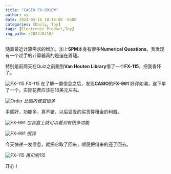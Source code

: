 ```yaml
---
title: "CASIO FX-991CW"
author: xy
date: 2024-04-16 18:10:00 -0400
categories: [Daily, Toy]
tags: [Electronic Product,Toy]
img_path: /2024/0416/
---
```


随着最近计算需求的增加，加上**SPM**本身有很多**Numerical Questions**，我发现有一个趁手的计算器真的是迫在眉睫。

特别是前两天在Quiz之前跑到**Van Houten Library**借了一个**FX-115**，把我香坏了。

![FX-115](4.JPG)
_FX-115_
在了解一番信息之后，发现**CASIO**的**FX-991** 好评如潮，遂下单了一个，实际花费应该在16美元左右。

![Order](5.jpeg)
_比国内便宜很多_

手感好，功能多，真不错，以后妥妥的买货算租金的利器。

![FX-991](1.jpg)
_包装盒上就可以看到有很多功能_

![FX-991](2.jpg)
_很润_

今天快递一发信息，就把它取了回来，顺便把借来的还了回去。

![FX-115](3.png)
_再见啦115_

开心！

